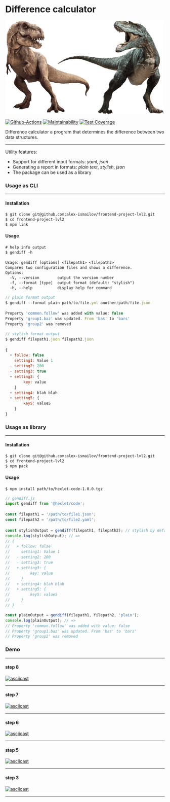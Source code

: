 # Difference calculator

![tiranozavr](https://github.com/alex-ismailov/git-imgs/blob/master/tiranozavr-left-right-without-bg-500x294.png)

[![Github-Actions](https://github.com/alex-ismailov/frontend-project-lvl2/workflows/Node%20CI/badge.svg)](https://github.com/alex-ismailov/frontend-project-lvl2/actions) [![Maintainability](https://api.codeclimate.com/v1/badges/82fcb720295747438972/maintainability)](https://codeclimate.com/github/alex-ismailov/frontend-project-lvl2/maintainability) [![Test Coverage](https://api.codeclimate.com/v1/badges/82fcb720295747438972/test_coverage)](https://codeclimate.com/github/alex-ismailov/frontend-project-lvl2/test_coverage)

Difference calculator a program that determines the difference between two data structures.

---
Utility features:

* Support for different input formats: *yaml*, *json*
* Generating a report in formats: *plain text*, *stylish*, *json*
* The package can be used as a library


### Usage as CLI
---
#### Installation
```
$ git clone git@github.com:alex-ismailov/frontend-project-lvl2.git
$ cd frontend-project-lvl2
$ npm link
```
#### Usage
```
# help info output
$ gendiff -h

Usage: gendiff [options] <filepath1> <filepath2>
Compares two configuration files and shows a difference.
Options:
  -V, --version        output the version number
  -f, --format [type]  output format (default: "stylish")
  -h, --help           display help for command
```
```javascript
// plain format output
$ gendiff --format plain path/to/file.yml another/path/file.json

Property 'common.follow' was added with value: false
Property 'group1.baz' was updated. From 'bas' to 'bars'
Property 'group2' was removed
```
```javascript
// stylish format output
$ gendiff filepath1.json filepath2.json

{
  + follow: false
    setting1: Value 1
  - setting2: 200
  - setting3: true
  + setting3: {
        key: value
    }
  + setting4: blah blah
  + setting5: {
        key5: value5
    }
}
```

### Usage as library
---
#### Installation 
```
$ git clone git@github.com:alex-ismailov/frontend-project-lvl2.git
$ cd frontend-project-lvl2
$ npm pack
```

#### Usage

```
$ npm install path/to/hexlet-code-1.0.0.tgz
```
```javascript
// gendiff.js
import gendiff from '@hexlet/code';

const filepath1 = '/path/to/file1.json';
const filepath2 = '/path/to/file2.yaml';

const stylishOutput = gendiff(filepath1, filepath2); // stylish by default
console.log(stylishOutput); // =>
// {
//   + follow: false
//     setting1: Value 1
//   - setting2: 200
//   - setting3: true
//   + setting3: {
//         key: value
//     }
//   + setting4: blah blah
//   + setting5: {
//         key5: value5
//     }
// }
```
```javascript
const plainOutput = gendiff(filepath1, filepath2, 'plain');
console.log(plainOutput); // =>
// Property 'common.follow' was added with value: false
// Property 'group1.baz' was updated. From 'bas' to 'bars'
// Property 'group2' was removed
```

### Demo
---

#### step 8
[![asciicast](https://asciinema.org/a/380066.svg)](https://asciinema.org/a/380066)

---

#### step 7
[![asciicast](https://asciinema.org/a/379673.svg)](https://asciinema.org/a/379673)

---

#### step 6
[![asciicast](https://asciinema.org/a/379450.svg)](https://asciinema.org/a/379450)

---

#### step 5
[![asciicast](https://asciinema.org/a/378306.svg)](https://asciinema.org/a/378306)

---

#### step 3
[![asciicast](https://asciinema.org/a/377334.svg)](https://asciinema.org/a/377334)

---

